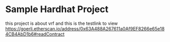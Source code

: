 # Sample Hardhat Project

this project is about vrf and this is the testlink to view
https://goerli.etherscan.io/address/0x63A488A267611a0Af9EF8266e65e184CB4AbD1b6#readContract
